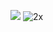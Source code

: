 
![](https://komarev.com/ghpvc/?awwmbCPmM9Q7xFfM&color=green)
![2x](https://user-images.githubusercontent.com/78610949/143596297-a5a1605c-769e-4ac2-8a4a-57819455dfea.gif)
